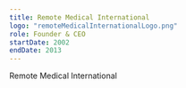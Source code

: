 ```yaml
---
title: Remote Medical International
logo: "remoteMedicalInternationalLogo.png"
role: Founder & CEO
startDate: 2002
endDate: 2013
---
```


Remote Medical International